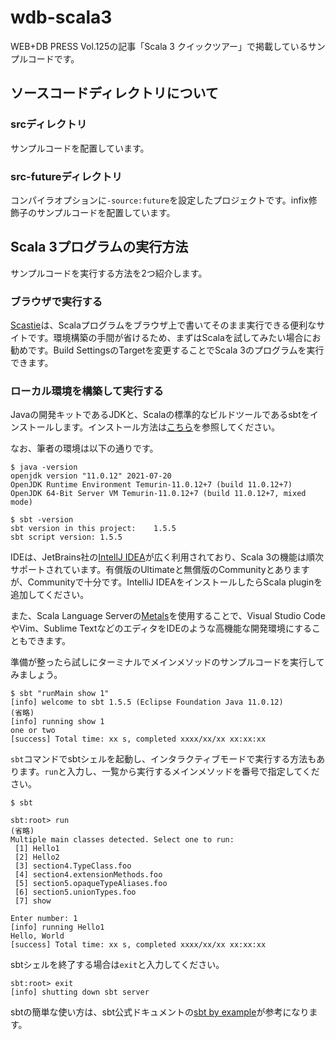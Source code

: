# wdb-scala3

WEB+DB PRESS Vol.125の記事「Scala 3 クイックツアー」で掲載しているサンプルコードです。

## ソースコードディレクトリについて

### srcディレクトリ

サンプルコードを配置しています。

### src-futureディレクトリ

コンパイラオプションに`-source:future`を設定したプロジェクトです。infix修飾子のサンプルコードを配置しています。

## Scala 3プログラムの実行方法

サンプルコードを実行する方法を2つ紹介します。

### ブラウザで実行する

[Scastie](https://scastie.scala-lang.org/)は、Scalaプログラムをブラウザ上で書いてそのまま実行できる便利なサイトです。環境構築の手間が省けるため、まずはScalaを試してみたい場合にお勧めです。Build SettingsのTargetを変更することでScala 3のプログラムを実行できます。

### ローカル環境を構築して実行する

Javaの開発キットであるJDKと、Scalaの標準的なビルドツールであるsbtをインストールします。インストール方法は[こちら](https://www.scala-lang.org/download/scala3.html)を参照してください。

なお、筆者の環境は以下の通りです。

```
$ java -version
openjdk version "11.0.12" 2021-07-20
OpenJDK Runtime Environment Temurin-11.0.12+7 (build 11.0.12+7)
OpenJDK 64-Bit Server VM Temurin-11.0.12+7 (build 11.0.12+7, mixed mode)

$ sbt -version
sbt version in this project: 	1.5.5
sbt script version: 1.5.5
```

IDEは、JetBrains社の[IntellJ IDEA](https://www.jetbrains.com/ja-jp/idea/download)が広く利用されており、Scala 3の機能は順次サポートされています。有償版のUltimateと無償版のCommunityとありますが、Communityで十分です。IntelliJ IDEAをインストールしたらScala pluginを追加してください。

また、Scala Language Serverの[Metals](https://scalameta.org/metals/)を使用することで、Visual Studio CodeやVim、Sublime TextなどのエディタをIDEのような高機能な開発環境にすることもできます。

準備が整ったら試しにターミナルでメインメソッドのサンプルコードを実行してみましょう。

```
$ sbt "runMain show 1"
[info] welcome to sbt 1.5.5 (Eclipse Foundation Java 11.0.12)
(省略)
[info] running show 1
one or two
[success] Total time: xx s, completed xxxx/xx/xx xx:xx:xx
```

`sbt`コマンドでsbtシェルを起動し、インタラクティブモードで実行する方法もあります。`run`と入力し、一覧から実行するメインメソッドを番号で指定してください。

```
$ sbt

sbt:root> run
(省略)
Multiple main classes detected. Select one to run:
 [1] Hello1
 [2] Hello2
 [3] section4.TypeClass.foo
 [4] section4.extensionMethods.foo
 [5] section5.opaqueTypeAliases.foo
 [6] section5.unionTypes.foo
 [7] show

Enter number: 1
[info] running Hello1
Hello, World
[success] Total time: xx s, completed xxxx/xx/xx xx:xx:xx
```

sbtシェルを終了する場合は`exit`と入力してください。

```
sbt:root> exit
[info] shutting down sbt server
```

sbtの簡単な使い方は、sbt公式ドキュメントの[sbt by example](https://www.scala-sbt.org/1.x/docs/sbt-by-example.html#Exit+sbt+shell)が参考になります。
